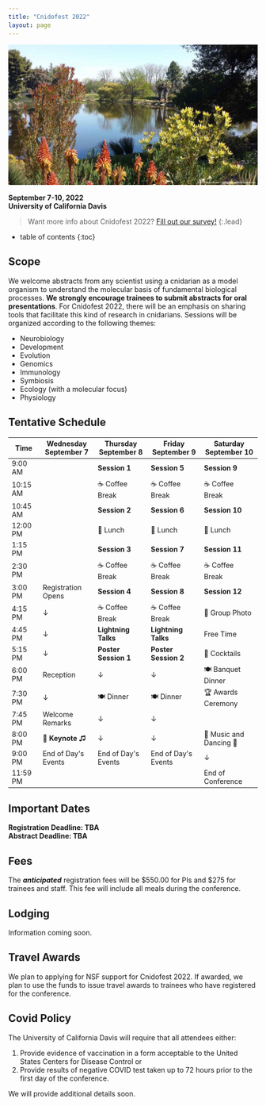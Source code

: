 ```yaml
---
title: "Cnidofest 2022"
layout: page
---
```

<img src="/assets/images/ucdavis-arboreum-1.jpg" alt="UC Davis Arboretum" width=600/>

**September 7-10, 2022**  
**University of California Davis**

> Want more info about Cnidofest 2022? [Fill out our survey!](https://forms.gle/WEn1prhe7mNxty989)
{:.lead}

- table of contents
{:toc}

## Scope

We welcome abstracts from any scientist using a cnidarian as a model organism to understand the molecular basis of fundamental biological processes. **We strongly encourage trainees to submit abstracts for oral presentations**. For Cnidofest 2022, there will be an emphasis on sharing tools that facilitate this kind of research in cnidarians. Sessions will be organized according to the following themes: 

* Neurobiology
* Development
* Evolution
* Genomics
* Immunology
* Symbiosis
* Ecology (with a molecular focus)
* Physiology


## Tentative Schedule

| Time     | Wednesday <br> September 7| Thursday<br> September 8| Friday<br> September 9| Saturday<br>September 10|
|----------|----------------------|-----------------------|-----------------------|-----------------------|
| 9:00 AM  |                      | **Session 1**     | **Session 5**     | **Session 9**     | 
| 10:15 AM |                      | ☕️ Coffee Break        | ☕️ Coffee Break        | ☕️ Coffee Break        |
| 10:45 AM |                      | **Session 2**     | **Session 6**     | **Session 10**     | 
| 12:00 PM |                      | 🥪 Lunch              | 🥪 Lunch               | 🥪 Lunch              |
| 1:15 PM  |                      | **Session 3**   | **Session 7**   | **Session 11**   | 
| 2:30 PM  |                      | ☕️ Coffee Break        | ☕️ Coffee Break        | ☕️ Coffee Break        |
| 3:00 PM  | Registration Opens   | **Session 4**   | **Session 8**   | **Session 12**   | 
| 4:15 PM  | ↓                     | ☕️ Coffee Break        | ☕️ Coffee Break        | 📸 Group Photo           |
| 4:45 PM  | ↓                     | **Lightning Talks** | **Lightning Talks** | Free Time |
| 5:15 PM  | ↓                     | **Poster Session 1**  | **Poster Session 2**  | 🍹  Cocktails          |
| 6:00 PM  |  Reception           |  ↓                     | ↓                     | 🍽 Banquet Dinner        |
| 7:30 PM  |  ↓                    | 🍽 Dinner                | 🍽 Dinner                | 🏆 Awards Ceremony       |
| 7:45 PM  | Welcome Remarks     | ↓                      |         ↓              |                       | 
| 8:00 PM  | **🔑 Keynote ♫**         |  ↓                     | ↓                      | 🕺 Music and Dancing 💃|
| 9:00 PM  | End of Day's Events  | End of Day's Events   |End of Day's Events    |   ↓                   | 
|11:59 PM  |                      |                       |                       | End of Conference     | 



## Important Dates

**Registration Deadline: TBA**   
**Abstract Deadline: TBA**  


## Fees

The **_anticipated_** registration fees will be $550.00 for PIs and $275 for trainees and staff. This fee will include all meals during the conference. 

## Lodging

Information coming soon.


## Travel Awards

We plan to applying for NSF support for Cnidofest 2022. If awarded, we plan to use the funds to issue travel awards to trainees who have registered for the conference.  


## Covid Policy

The University of California Davis will require that all attendees either:
1. Provide evidence of vaccination in a form acceptable to the United States Centers for Disease Control or
2. Provide results of negative COVID test taken up to 72 hours prior to the first day of the conference.

We will provide additional details soon.